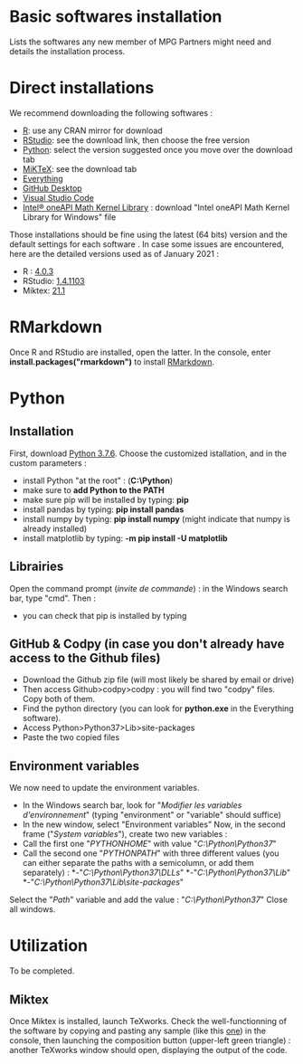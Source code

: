 # Basic softwares installation
Lists the softwares any new member of MPG Partners might need and details the installation process.

# Direct installations
We recommend downloading the following softwares :
* [R](https://www.r-project.org): use any CRAN mirror for download
* [RStudio](https://rstudio.com): see the download link, then choose the free version
* [Python](https://www.python.org): select the version suggested once you move over the download tab
* [MiKTeX](https://miktex.org): see the download tab
* [Everything](https://www.voidtools.com/downloads/)
* [GitHub Desktop](https://desktop.github.com)
* [Visual Studio Code](https://code.visualstudio.com)
* [Intel® oneAPI Math Kernel Library](https://software.intel.com/content/www/us/en/develop/articles/oneapi-standalone-components.html#onemkl) : download "Intel oneAPI Math Kernel Library for Windows" file

Those installations should be fine using the latest (64 bits) version and the default settings for each software .
In case some issues are encountered, here are the detailed versions used as of January 2021 :
* R : [4.0.3](https://cran.rstudio.com)
* RStudio: [1.4.1103](https://rstudio.com/products/rstudio/release-notes/)
* Miktex: [21.1](https://miktex.org/download)

# RMarkdown
Once R and RStudio are installed, open the latter.
In the console, enter **install.packages("rmarkdown")** to install [RMarkdown](https://rmarkdown.rstudio.com/index.html).

# Python

## Installation
First, download [Python 3.7.6]().
Choose the customized istallation, and in the custom parameters :
* install Python "at the root" : (**C:\Python**)
* make sure to **add Python to the PATH**
* make sure pip will be installed by typing: **pip**
* install pandas by typing: **pip install pandas**
* install numpy by typing: **pip install numpy** (might indicate that numpy is already installed)
* install matplotlib by typing: **-m pip install -U matplotlib**

## Librairies
Open the command prompt (*invite de commande*) : in the Windows search bar, type "cmd".
Then :
* you can check that pip is installed by typing

## GitHub & Codpy (in case you don't already have access to the Github files)
* Download the Github zip file (will most likely be shared by email or drive)
* Then access Github>codpy>codpy : you will find two "codpy" files. Copy both of them.
* Find the python directory (you can look for **python.exe** in the Everything software).
* Access Python>Python37>Lib>site-packages
* Paste the two copied files

## Environment variables
We now need to update the environment variables.
* In the Windows search bar, look for "*Modifier les variables d'environnement*" (typing "environment" or "variable" should suffice)
* In the new window, select "Environment variables"
Now, in the second frame ("*System variables*"), create two new variables :
* Call the first one "*PYTHONHOME*" with value "*C:\Python\Python37*"
* Call the second one "*PYTHONPATH*" with three different values (you can either separate the paths with a semicolumn, or add them separately) :
    *-"*C:\Python\Python37\DLLs*"
    *-"*C:\Python\Python37\Lib*"
    *-"*C:\Python\Python37\Lib\site-packages*"

Select the "*Path*" variable and add the value : "*C:\Python\Python37*"
Close all windows.

# Utilization
To be completed.

## Miktex
Once Miktex is installed, launch TeXworks.
Check the well-functionning of the software by copying and pasting any sample (like this [one](https://tug.org/TUGboat/sampleart.ltx)) in the console, then launching the composition button (upper-left green triangle) : another TeXworks window should open, displaying the output of the code.
